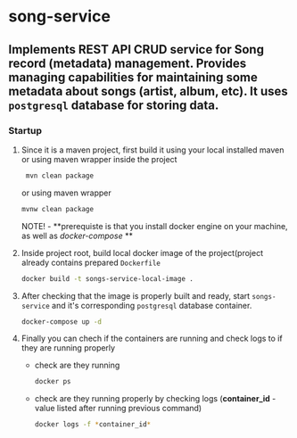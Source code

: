 # song-service

## Implements REST API CRUD service for Song record (metadata) management. Provides managing capabilities for maintaining some metadata about songs (artist, album, etc). It uses `postgresql` database for storing data.

### Startup

  1. Since it is a maven project, first build it using your local installed maven or using maven wrapper inside the project
     ```bash
      mvn clean package
     ```
      or using maven wrapper
      ```bash
      mvnw clean package
      ```
     NOTE! - **prerequiste is that you install docker engine on your machine, as well as *docker-compose* **
  
  2. Inside project root, build local docker image of the project(project already contains prepared `Dockerfile`
     ```bash
     docker build -t songs-service-local-image .
     ```
     
  3. After checking that the image is properly built and ready, start `songs-service` and it's corresponding `postgresql` database container.
     ```bash
     docker-compose up -d
     ```
    
  4. Finally you can chech if the containers are running and check logs to if they are running properly
     - check are they running
       ```bash
       docker ps
       ```
     - check are they running properly by checking logs (**container_id** - value listed after running previous command)
       ```bash
       docker logs -f *container_id* 
       ```
       
